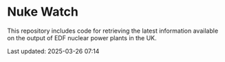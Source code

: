 # Nuke Watch

This repository includes code for retrieving the latest information available on the output of EDF nuclear power plants in the UK.

Last updated: 2025-03-26 07:14